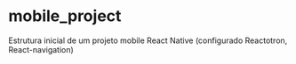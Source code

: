 # mobile_project
Estrutura inicial de um projeto mobile React Native (configurado Reactotron, React-navigation)
